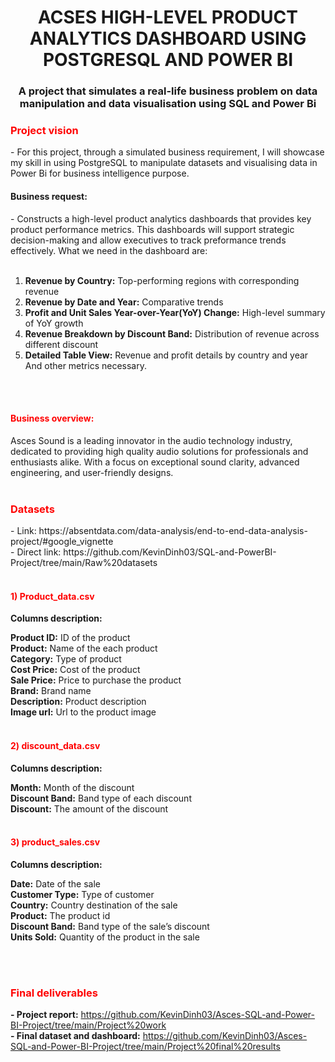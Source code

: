 <h1 align="center">ACSES HIGH-LEVEL PRODUCT ANALYTICS DASHBOARD USING POSTGRESQL AND POWER BI </h1>
<h3 align="center">A project that simulates a real-life business problem on data manipulation and data visualisation using SQL and Power Bi </h3>
<h3 align="Left" style="color: red;">Project vision </h3>
- For this project, through a simulated business requirement, I will showcase my skill in using PostgreSQL to manipulate datasets and visualising data in Power Bi for business intelligence purpose.<br>
<h4 align="Left"> Business request: </h4> 
- Constructs a high-level product analytics dashboards that provides key product performance metrics. This dashboards will support strategic decision-making and allow executives to track preformance trends effectively. What we need in the dashboard are:<br> </br>


1. **Revenue by Country:** Top-performing regions with corresponding revenue<br> 
2. **Revenue by Date and Year:** Comparative trends<br> 
3. **Profit and Unit Sales Year-over-Year(YoY) Change:** High-level summary of YoY growth<br> 
4. **Revenue Breakdown by Discount Band:** Distribution of revenue across different discount<br> 
5. **Detailed Table View:** Revenue and profit details by country and year<br>
And other metrics necessary.
<br>
</br>
<h4 align="Left" style="color: red;">Business overview: </h3>
Asces Sound is a leading innovator in the audio technology industry, dedicated to providing high quality audio solutions for professionals and enthusiasts alike. With a focus on exceptional sound clarity, advanced engineering, and user-friendly designs.

<br>
</br>
<h3 align="Left" style="color: red;">Datasets </h3>
- Link: https://absentdata.com/data-analysis/end-to-end-data-analysis-project/#google_vignette <br>
- Direct link: https://github.com/KevinDinh03/SQL-and-PowerBI-Project/tree/main/Raw%20datasets <br>
</br>
<h4 align="Left" style="color: red;">1) Product_data.csv </h4>

**Columns description:**

**Product ID:** ID of the product <br>
**Product:** Name of the each product<br>
**Category:** Type of product<br>
**Cost Price:** Cost of the product<br>
**Sale Price:** Price to purchase the product<br>
**Brand:** Brand name<br>
**Description:** Product description<br>
**Image url:** Url to the product image<br></br>

<h4 align="Left" style="color: red;">2) discount_data.csv </h4>

**Columns description:**

**Month:** Month of the discount<br>
**Discount Band:** Band type of each discount<br>
**Discount:** The amount of the discount<br></br>

<h4 align="Left" style="color: red;">3) product_sales.csv </h4>

**Columns description:**

**Date:** Date of the sale<br>
**Customer Type:** Type of customer<br>
**Country:** Country destination of the sale<br>
**Product:** The product id<br>
**Discount Band:** Band type of the sale’s discount<br>
**Units Sold:** Quantity of the product in the sale<br></br>

</br>
<h3 align="Left" style="color: red;">Final deliverables </h3>

**- Project report:** https://github.com/KevinDinh03/Asces-SQL-and-Power-BI-Project/tree/main/Project%20work<br>
**- Final dataset and dashboard:** https://github.com/KevinDinh03/Asces-SQL-and-Power-BI-Project/tree/main/Project%20final%20results<br>

